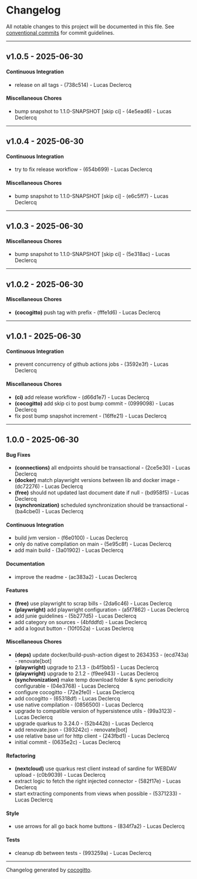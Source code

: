 # Changelog
All notable changes to this project will be documented in this file. See [conventional commits](https://www.conventionalcommits.org/) for commit guidelines.

- - -
## v1.0.5 - 2025-06-30
#### Continuous Integration
- release on all tags - (738c514) - Lucas Declercq
#### Miscellaneous Chores
- bump snapshot to 1.1.0-SNAPSHOT [skip ci] - (4e5ead6) - Lucas Declercq

- - -

## v1.0.4 - 2025-06-30
#### Continuous Integration
- try to fix release workflow - (654b699) - Lucas Declercq
#### Miscellaneous Chores
- bump snapshot to 1.1.0-SNAPSHOT [skip ci] - (e6c5ff7) - Lucas Declercq

- - -

## v1.0.3 - 2025-06-30
#### Miscellaneous Chores
- bump snapshot to 1.1.0-SNAPSHOT [skip ci] - (5e318ac) - Lucas Declercq

- - -

## v1.0.2 - 2025-06-30
#### Miscellaneous Chores
- **(cocogitto)** push tag with prefix - (fffe1d6) - Lucas Declercq

- - -

## v1.0.1 - 2025-06-30
#### Continuous Integration
- prevent concurrency of github actions jobs - (3592e3f) - Lucas Declercq
#### Miscellaneous Chores
- **(ci)** add release workflow - (d66d1e7) - Lucas Declercq
- **(cocogitto)** add skip ci to post bump commit - (0999098) - Lucas Declercq
- fix post bump snapshot increment - (16ffe21) - Lucas Declercq

- - -

## 1.0.0 - 2025-06-30
#### Bug Fixes
- **(connections)** all endpoints should be transactional - (2ce5e30) - Lucas Declercq
- **(docker)** match playwright versions between lib and docker image - (dc72276) - Lucas Declercq
- **(free)** should not updated last document date if null - (bd958f5) - Lucas Declercq
- **(synchronization)** scheduled synchronization should be transactional - (ba4cbe0) - Lucas Declercq
#### Continuous Integration
- build jvm version - (f6e0100) - Lucas Declercq
- only do native compilation on main - (5e95c8f) - Lucas Declercq
- add main build - (3a01902) - Lucas Declercq
#### Documentation
- improve the readme - (ac383a2) - Lucas Declercq
#### Features
- **(free)** use playwright to scrap bills - (2da6c46) - Lucas Declercq
- **(playwright)** add playwright configuration - (a5f7862) - Lucas Declercq
- add junie guidelines - (5b277d5) - Lucas Declercq
- add category on sources - (4bfddfd) - Lucas Declercq
- add a logout button - (10f052a) - Lucas Declercq
#### Miscellaneous Chores
- **(deps)** update docker/build-push-action digest to 2634353 - (ecd743a) - renovate[bot]
- **(playwright)** upgrade to 2.1.3 - (b4f5bb5) - Lucas Declercq
- **(playwright)** upgrade to 2.1.2 - (f9ee943) - Lucas Declercq
- **(synchronization)** make temp download folder & sync periodicity configurable - (04e3768) - Lucas Declercq
- configure cocogitto - (72e2fe0) - Lucas Declercq
- add cocogitto - (65318df) - Lucas Declercq
- use native compilation - (0856500) - Lucas Declercq
- upgrade to compatible version of hypersistence utils - (99a3123) - Lucas Declercq
- upgrade quarkus to 3.24.0 - (52b442b) - Lucas Declercq
- add renovate.json - (393242c) - renovate[bot]
- use relative base url for http client - (243fbd1) - Lucas Declercq
- initial commit - (0635e2c) - Lucas Declercq
#### Refactoring
- **(nextcloud)** use quarkus rest client instead of sardine for WEBDAV upload - (c0b9039) - Lucas Declercq
- extract logic to fetch the right injected connector - (582f17e) - Lucas Declercq
- start extracting components from views when possible - (5371233) - Lucas Declercq
#### Style
- use arrows for all go back home buttons - (834f7a2) - Lucas Declercq
#### Tests
- cleanup db between tests - (993259a) - Lucas Declercq

- - -

Changelog generated by [cocogitto](https://github.com/cocogitto/cocogitto).